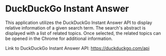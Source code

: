 # DuckDuckGo Instant Answer

This application utilizes the DuckDuckGo Instant Answer API to display
relative information of a given search term. The search's abstract is
displayed with a list of related topics. Once selected, the related topics can
be opened in the Chrome for additional information.

Link to DuckDuckGo Instant Answer API: https://duckduckgo.com/api
